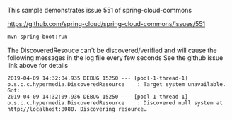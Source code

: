 This sample demonstrates issue 551 of spring-cloud-commons

https://github.com/spring-cloud/spring-cloud-commons/issues/551


```bash
mvn spring-boot:run
```

The DiscoveredResouce can't be discovered/verified and will cause the following messages in the log file every few seconds
See the github issue link above for details

```
2019-04-09 14:32:04.935 DEBUG 15250 --- [pool-1-thread-1] o.s.c.c.hypermedia.DiscoveredResource    : Target system unavailable. Got: 
2019-04-09 14:32:09.936 DEBUG 15250 --- [pool-1-thread-1] o.s.c.c.hypermedia.DiscoveredResource    : Discovered null system at http://localhost:8080. Discovering resource…
```
